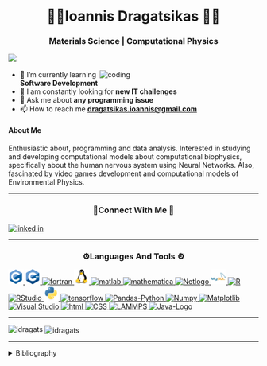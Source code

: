 <h1 align="center"> 👨‍💻Ioannis Dragatsikas 👨‍💻 </h1>
<h3 align="center"> Materials Science | Computational Physics</h3>

![](https://komarev.com/ghpvc/?username=idragats&color=blue)

<img align="right" width="320"  src="https://media2.giphy.com/media/v1.Y2lkPTc5MGI3NjExOGE4ZDRjMGE5M2NhZDZhYTgzMThiNTlhOTZkZmY1MWZiZTI1YzAwOCZjdD1n/qgQUggAC3Pfv687qPC/giphy.gif" alt="coding"> 

- 🌱 I’m currently learning **Software Development**  
- 👯 I am constantly looking for **new IT challenges**
- 💬 Ask me about **any programming issue**
- 📫 How to reach me **dragatsikas.ioannis@gmail.com**

<h4 align="left">About Me</h4>
<p>Enthusiastic about, programming and data analysis. Interested in studying and developing computational models about computational biophysics, specifically about the human nervous system using Neural Networks. 
Also, fascinated by video games development and  computational models of Environmental Physics.</p>


<hr>

<h3 align="center"> 📠Connect With Me 📠</h3>

<p align="left">
<a href="https://linkedin.com/in/ioannis-dragatsikas" target="_blank"> <img align="center" width="30" height="30"  src="https://raw.githubusercontent.com/rahuldkjain/github-profile-readme-generator/master/src/images/icons/Social/linked-in-alt.svg" alt="linked in" > </a>

</p>
<hr>

<h3 align="center">⚙️Languages And Tools ⚙️</h3> 
<p align="left"> 
<a href="https://www.cprogramming.com/" target="_blank" rel="noreferrer"> <img width="30" height="30" src="https://raw.githubusercontent.com/devicons/devicon/master/icons/c/c-original.svg" alt="c" >                                      </a>    
<a href="https://www.w3schools.com/cpp/" target="_blank" rel="noreferrer"> <img width="30" height="30" src="https://raw.githubusercontent.com/devicons/devicon/master/icons/cplusplus/cplusplus-original.svg" alt="cplusplus" >             </a>    
<a href="https://fortran-lang.org/en/" target="_blank" rel="noreferrer"> <img width="30" height="30" src="https://upload.wikimedia.org/wikipedia/commons/b/b8/Fortran_logo.svg" alt="fortran" >                                             </a>   
<a href="https://www.linux.org/" target="_blank" rel="noreferrer"> <img width="30" height="30" src="https://raw.githubusercontent.com/devicons/devicon/master/icons/linux/linux-original.svg" alt="linux" >                                 </a>    
<a href="https://www.mathworks.com/" target="_blank" rel="noreferrer"> <img width="30" height="30" src="https://upload.wikimedia.org/wikipedia/commons/2/21/Matlab_Logo.png" alt="matlab" >                                                 </a>    
<a href="https://www.wolfram.com/mathematica/" target="_blank" rel="noreferrer"> <img width="30" height="30" src="http://www.wolfram.com/common/framework/img/spikey.en.png" alt="mathematica" >                                            </a>    
<a href="https://ccl.northwestern.edu/netlogo/" target="_blank" rel="noreferrer"> <img width="30" height="30" src="http://netlogoweb.org/assets/images/desktopicon.png" alt="Netlogo" >                                                     </a>    
<a href="https://www.mysql.com/" target="_blank" rel="noreferrer"> <img width="30" height="30" src="https://raw.githubusercontent.com/devicons/devicon/master/icons/mysql/mysql-original-wordmark.svg" alt="mysql" >                        </a>   
<a href="https://www.r-project.org/" target="_blank" rel="noreferrer"> <img width="30" height="30" src="https://user-images.githubusercontent.com/33158051/103333492-1d992100-4a3c-11eb-8cd4-e83cb2c44895.png" alt="R" >                    </a>    
<a href="https://support--rstudio-com.netlify.app/" target="_blank" rel="noreferrer"> <img width="30" height="30" src="https://user-images.githubusercontent.com/4233458/29749526-6e7cc994-8b2e-11e7-8c6c-dc1fe28e6ad6.png" alt="RStudio" > </a>   
<a href="https://www.python.org" target="_blank" rel="noreferrer"> <img width="30" height="30" src="https://raw.githubusercontent.com/devicons/devicon/master/icons/python/python-original.svg" alt="python" >                              </a>    
<a href="https://www.tensorflow.org" target="_blank" rel="noreferrer"> <img width="30" height="30" src="https://www.vectorlogo.zone/logos/tensorflow/tensorflow-icon.svg" alt="tensorflow" >                                                </a>    
<a href="https://pandas.pydata.org/" target=" _blank" rel="noreferrer"> <img width="30" height="30" src="https://pandas.pydata.org/static/img/pandas_mark.svg" alt="Pandas-Python" >                                                        </a>   
<a href="https://numpy.org/" target=" _blank" rel="noreferrer"> <img width="30" height="30" src="https://numpy.org/images/logo.svg" alt="Numpy" >                                                                                           </a>    
<a href="https://matplotlib.org/" target="_blank" rel="noreferrer"> <img width="30" height="30" src="https://upload.wikimedia.org/wikipedia/commons/8/84/Matplotlib_icon.svg" alt="Matplotlib" >                                            </a>    
<a href="https://visualstudio.microsoft.com/" target="_blank" rel="noreferrer"> <img width="30" height="30" src="https://visualstudio.microsoft.com/wp-content/uploads/2021/10/Product-Icon.svg" alt="Visual Studio" >                      </a>    
<a href="https://www.w3schools.com/html/default.asp" target="_blank" rel="noreferrer"> <img width="30" height="30" src="https://cdn.jsdelivr.net/gh/devicons/devicon/icons/html5/html5-plain.svg" alt="html" >                              </a>    
<a href="https://www.w3.org/Style/CSS/" target="_blank" rel="noreferrer"> <img width="30" height="30" src="https://cdn.jsdelivr.net/gh/devicons/devicon/icons/css3/css3-plain.svg" alt="CSS" >                                              </a>  
<a href="https://www.lammps.org/#gsc.tab=0" target="_blank" rel="noreferrer"> <img width="103" height="30" src="https://www.lammps.org/movies/logo.gif" alt="LAMMPS" >                                                                      </a>
<a href="https://www.java.com/en/" target="_blank" rel="noreferrer"> <img width="50" height="50" src="https://raw.githubusercontent.com/jmnote/z-icons/master/svg/java.svg" alt="Java-Logo" >                                               </a>  
</p>           
<hr>
           
<p><img align="left" src="https://github-readme-stats.vercel.app/api/top-langs?username=idragats&show_icons=true&locale=en&layout=compact" alt="idragats" ></p>

<p>&nbsp;<img align="center" src="https://github-readme-stats.vercel.app/api?username=idragats&show_icons=true&locale=en" alt="idragats" ></p>
           
<hr>

<details>
   <summary>Bibliography</summary>
       source of the gif image <a href="https://giphy.com/" target="_blank" rel="noreferrer"> www.giphy.com </a>.
</details>         

           